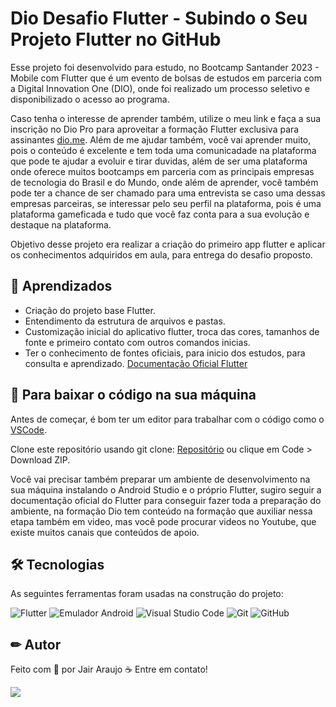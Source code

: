 # Dio Desafio Flutter - Subindo o Seu Projeto Flutter no GitHub

Esse projeto foi desenvolvido para estudo, no Bootcamp Santander 2023 - Mobile com Flutter que é um evento de bolsas de estudos em parceria com a Digital Innovation One (DIO), onde foi realizado um processo seletivo e disponibilizado o acesso ao programa.

Caso tenha o interesse de aprender também, utilize o meu link e faça a sua inscrição no Dio Pro para aproveitar a formação Flutter exclusiva para assinantes [dio.me](https://dio.me/curso-flutter/AFA4MKW513FG). Além de me ajudar também, você vai aprender muito, pois o conteúdo é excelente e tem toda uma comunicadade na plataforma que pode te ajudar a evoluir e tirar duvidas, além de ser uma plataforma onde oferece muitos bootcamps em parceria com as principais empresas de tecnologia do Brasil e do Mundo, onde além de aprender, você também pode ter a chance de ser chamado para uma entrevista se caso uma dessas empresas parceiras, se interessar pelo seu perfil na plataforma, pois é uma plataforma gameficada e tudo que você faz conta para a sua evolução e destaque na plataforma.

Objetivo desse projeto era realizar a criação do primeiro app flutter e aplicar os conhecimentos adquiridos em aula, para entrega do desafio proposto.

## 📕 Aprendizados

- Criação do projeto base Flutter.
- Entendimento da estrutura de arquivos e pastas.
- Customização inicial do aplicativo flutter, troca das cores, tamanhos de fonte e primeiro contato com outros comandos inicias.
- Ter o conhecimento de fontes oficiais, para inicio dos estudos, para consulta e aprendizado. [Documentação Oficial Flutter](https://docs.flutter.dev/)

## 🏁 Para baixar o código na sua máquina

Antes de começar, é bom ter um editor para trabalhar com o código como o [VSCode](https://code.visualstudio.com/).

Clone este repositório usando git clone: [Repositório](https://github.com/jair-araujo/diodesafioflutter.git) ou clique em Code > Download ZIP.

Você vai precisar também preparar um ambiente de desenvolvimento na sua máquina instalando o Android Studio e o próprio Flutter, sugiro seguir a documentação oficial do Flutter para conseguir fazer toda a preparação do ambiente, na formação Dio tem conteúdo na formação que auxiliar nessa etapa também em video, mas você pode procurar videos no Youtube, que existe muitos canais que conteúdos de apoio.

## 🛠 Tecnologias

As seguintes ferramentas foram usadas na construção do projeto:

![Flutter](https://img.shields.io/badge/Flutter-0078d7.svg?style=for-the-badge&logo=flutter&logoColor=%2361DAFB) ![Emulador Android](https://img.shields.io/badge/Emulador%20Android%20studio-3DDC84?style=for-the-badge&logo=android&logoColor=white) ![Visual Studio Code](https://img.shields.io/badge/Visual%20Studio%20Code-0078d7.svg?style=for-the-badge&logo=visual-studio-code&logoColor=white) ![Git](https://img.shields.io/badge/git-bbb.svg?style=for-the-badge&logo=git&logoColor=%252361DAFB) ![GitHub](https://img.shields.io/badge/github-222.svg?style=for-the-badge&logo=github&logoColor=%252361DAFB)

## ✏ Autor

Feito com 💜 por Jair Araujo ☕ Entre em contato!

[<img src="https://img.shields.io/badge/linkedin-%230077B5.svg?&style=for-the-badge&logo=linkedin&logoColor=white" />](https://www.linkedin.com/in/jairaraujo/)
